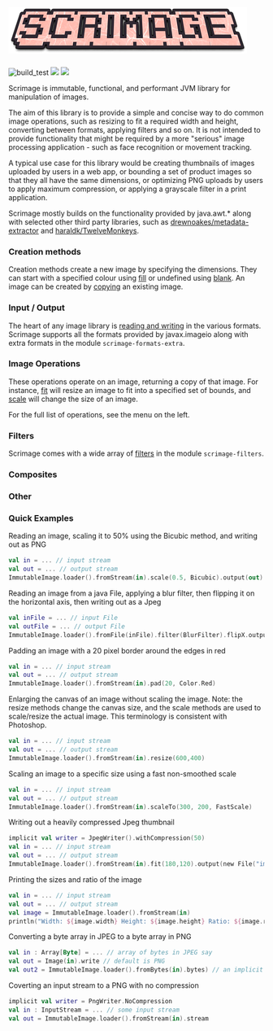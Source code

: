 ![logo](logo.png)
=======

![build_test](https://github.com/sksamuel/scrimage/workflows/build_test/badge.svg)
[<img src="https://img.shields.io/maven-central/v/com.sksamuel.scrimage/scrimage-core.svg?label=latest%20release"/>](http://search.maven.org/#search%7Cga%7C1%7Ca%3A%22scrimage-core)
[<img src="https://img.shields.io/nexus/s/https/oss.sonatype.org/com.sksamuel.scrimage/scrimage-core.svg?label=latest%20snapshot"/>](https://oss.sonatype.org/content/repositories/snapshots/com/sksamuel/scrimage/)

Scrimage is immutable, functional, and performant JVM library for manipulation of images.

The aim of this library is to provide a simple and concise way to do common image operations, such as resizing to fit
 a required width and height, converting between formats, applying filters and so on.
 It is not intended to provide functionality that might be required by a more "serious" image processing application - such as face recognition or movement tracking.

A typical use case for this library would be creating thumbnails of images uploaded by users in a web app, or bounding a
set of product images so that they all have the same dimensions, or optimizing PNG uploads by users to apply maximum compression,
or applying a grayscale filter in a print application.

Scrimage mostly builds on the functionality provided by java.awt.* along with selected other third party libraries,
such as [drewnoakes/metadata-extractor](https://github.com/drewnoakes/metadata-extractor) and
[haraldk/TwelveMonkeys](https://github.com/haraldk/TwelveMonkeys).



### Creation methods

Creation methods create a new image by specifying the dimensions. They can start with a specified colour using [fill](fill.md) or undefined using [blank](blank.md).
An image can be created by [copying](copy.md) an existing image.

### Input / Output

The heart of any image library is [reading and writing](io.md) in the various formats. Scrimage supports all the formats provided by javax.imageio along with extra formats in the module `scrimage-formats-extra`.

### Image Operations

These operations operate on an image, returning a copy of that image.
For instance, [fit](fit.md) will resize an image to fit into a specified set of bounds, and [scale](scale.md) will change the size of an image.

For the full list of operations, see the menu on the left.


### Filters

Scrimage comes with a wide array of [filters](filters.md) in the module `scrimage-filters`.


### Composites



### Other




### Quick Examples

Reading an image, scaling it to 50% using the Bicubic method, and writing out as PNG
```kotlin
val in = ... // input stream
val out = ... // output stream
ImmutableImage.loader().fromStream(in).scale(0.5, Bicubic).output(out) // an implicit PNG writer is in scope by default
```

Reading an image from a java File, applying a blur filter, then flipping it on the horizontal axis, then writing out as a Jpeg
```kotlin
val inFile = ... // input File
val outFile = ... // output File
ImmutableImage.loader().fromFile(inFile).filter(BlurFilter).flipX.output(outFile)(JpegWriter()) // specified Jpeg
```

Padding an image with a 20 pixel border around the edges in red
```kotlin
val in = ... // input stream
val out = ... // output stream
ImmutableImage.loader().fromStream(in).pad(20, Color.Red)
```

Enlarging the canvas of an image without scaling the image. Note: the resize methods change the canvas size,
and the scale methods are used to scale/resize the actual image. This terminology is consistent with Photoshop.
```kotlin
val in = ... // input stream
val out = ... // output stream
ImmutableImage.loader().fromStream(in).resize(600,400)
```

Scaling an image to a specific size using a fast non-smoothed scale
```kotlin
val in = ... // input stream
val out = ... // output stream
ImmutableImage.loader().fromStream(in).scaleTo(300, 200, FastScale)
```

Writing out a heavily compressed Jpeg thumbnail
```kotlin
implicit val writer = JpegWriter().withCompression(50)
val in = ... // input stream
val out = ... // output stream
ImmutableImage.loader().fromStream(in).fit(180,120).output(new File("image.jpeg"))
```

Printing the sizes and ratio of the image
```kotlin
val in = ... // input stream
val out = ... // output stream
val image = ImmutableImage.loader().fromStream(in)
println("Width: ${image.width} Height: ${image.height} Ratio: ${image.ratio}")
```

Converting a byte array in JPEG to a byte array in PNG
```kotlin
val in : Array[Byte] = ... // array of bytes in JPEG say
val out = Image(in).write // default is PNG
val out2 = ImmutableImage.loader().fromBytes(in).bytes) // an implicit PNG writer is in scope by default with max compression
```

Coverting an input stream to a PNG with no compression
```kotlin
implicit val writer = PngWriter.NoCompression
val in : InputStream = ... // some input stream
val out = ImmutableImage.loader().fromStream(in).stream
```

